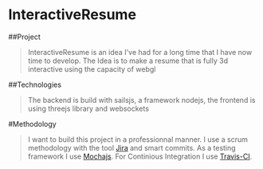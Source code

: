 # InteractiveResume
##Project
>InteractiveResume is an idea I've had for a long time that I have now time to develop. The Idea is to make a resume that is fully 3d interactive using the capacity of webgl

##Technologies
>The backend is build with sailsjs, a framework nodejs, the frontend is using threejs library and websockets

#Methodology
>I want to build this project in a professionnal manner. 
I use a scrum methodology with the tool [Jira](https://www.atlassian.com/software/jira) and smart commits.
As a testing framework I use [Mochajs](https://mochajs.org/).
For Continious Integration I use [Travis-CI](https://travis-ci.org/lomithrani/InteractiveResume).
